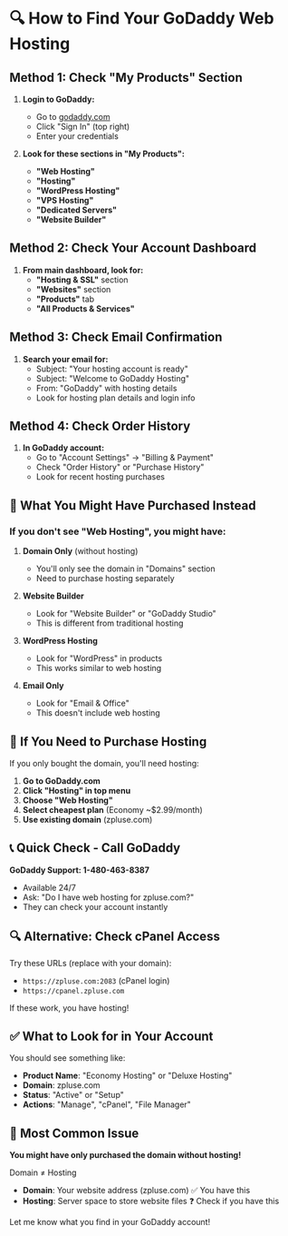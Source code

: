 # 🔍 How to Find Your GoDaddy Web Hosting

## Method 1: Check "My Products" Section

1. **Login to GoDaddy:**
   - Go to [godaddy.com](https://godaddy.com)
   - Click "Sign In" (top right)
   - Enter your credentials

2. **Look for these sections in "My Products":**
   - **"Web Hosting"** 
   - **"Hosting"**
   - **"WordPress Hosting"**
   - **"VPS Hosting"** 
   - **"Dedicated Servers"**
   - **"Website Builder"**

## Method 2: Check Your Account Dashboard

1. **From main dashboard, look for:**
   - **"Hosting & SSL"** section
   - **"Websites"** section
   - **"Products"** tab
   - **"All Products & Services"**

## Method 3: Check Email Confirmation

1. **Search your email for:**
   - Subject: "Your hosting account is ready"
   - Subject: "Welcome to GoDaddy Hosting"
   - From: "GoDaddy" with hosting details
   - Look for hosting plan details and login info

## Method 4: Check Order History

1. **In GoDaddy account:**
   - Go to "Account Settings" → "Billing & Payment"
   - Check "Order History" or "Purchase History"
   - Look for recent hosting purchases

## 🤔 What You Might Have Purchased Instead

### If you don't see "Web Hosting", you might have:

1. **Domain Only** (without hosting)
   - You'll only see the domain in "Domains" section
   - Need to purchase hosting separately

2. **Website Builder** 
   - Look for "Website Builder" or "GoDaddy Studio"
   - This is different from traditional hosting

3. **WordPress Hosting**
   - Look for "WordPress" in products
   - This works similar to web hosting

4. **Email Only**
   - Look for "Email & Office" 
   - This doesn't include web hosting

## 🛒 If You Need to Purchase Hosting

If you only bought the domain, you'll need hosting:

1. **Go to GoDaddy.com**
2. **Click "Hosting" in top menu**
3. **Choose "Web Hosting"**
4. **Select cheapest plan** (Economy ~$2.99/month)
5. **Use existing domain** (zpluse.com)

## 📞 Quick Check - Call GoDaddy

**GoDaddy Support: 1-480-463-8387**
- Available 24/7
- Ask: "Do I have web hosting for zpluse.com?"
- They can check your account instantly

## 🔍 Alternative: Check cPanel Access

Try these URLs (replace with your domain):
- `https://zpluse.com:2083` (cPanel login)
- `https://cpanel.zpluse.com`

If these work, you have hosting!

## ✅ What to Look for in Your Account

You should see something like:
- **Product Name**: "Economy Hosting" or "Deluxe Hosting"
- **Domain**: zpluse.com
- **Status**: "Active" or "Setup"
- **Actions**: "Manage", "cPanel", "File Manager"

## 🚨 Most Common Issue

**You might have only purchased the domain without hosting!**

Domain ≠ Hosting
- **Domain**: Your website address (zpluse.com) ✅ You have this
- **Hosting**: Server space to store website files ❓ Check if you have this

Let me know what you find in your GoDaddy account!
